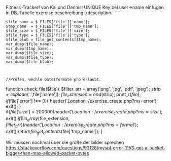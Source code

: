 Fitness-Tracker! 
von Kai und Dennis!
UNIQUE Key bei user->name einfügen in DB.
Tabelle exercise beschreibung->description.


    $file_name = $_FILES['file']['name'];
    $tmp_name  = $_FILES['file']['tmp_name'];
    $file_size = $_FILES['file']['size'];
    $file_type = $_FILES['file']['type'];
    $file_blob = file_get_contents($tmp_name);
    var_dump($file_name);
    var_dump($tmp_name);
    var_dump($file_size);
    var_dump($file_type);
    var_dump($file_blob);



    //Prüfen, wechle Dateiformate php erlaubt. 
function check_file($file){
    $filter_arr = array('png', 'jpg', 'pdf', 'jpeg');
    $strip = explode('.',$file['name']);
    $file_extension = end($strip);
    print_r($file);
    if($file['error'] !== 0){
        header('Location: /exercise_create.php?ms=error');
        exit();
    }    
    if($file['size'] > 200000){
        header('Location: /exercise_create.php?ms=size');
        exit();
    }
    if(!in_array($file_extension, $filter_arr)){
        header('Location: /exercise_create.php?ms=format');
        exit();
    }
    return file_get_contents($file['tmp_name']);
}

Wir müssen nochmal über die größe der bilder sprechen
https://stackoverflow.com/questions/93128/mysql-error-1153-got-a-packet-bigger-than-max-allowed-packet-bytes
